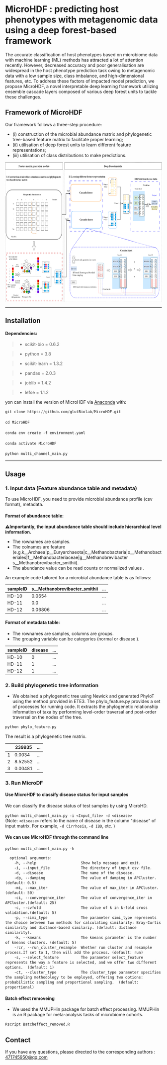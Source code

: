 # MicroHDF : predicting host phenotypes with metagenomic data using a deep forest-based framework

The accurate classification of host phenotypes based on microbiome data with machine learning (ML) methods has attracted a lot of attention recently. However, decreased accuracy and poor generalisation are widespread in the host phenotype prediction task owing to metagenomic data with a low sample size, class imbalance, and high-dimensional features, etc. To address these factors of impacted model prediction, we propose MicroHDF, a novel interpretable deep learning framework utilizing ensemble cascade layers composed of various deep forest units to tackle these challenges. 



## Framework of MicroHDF

Our framework follows a three-step procedure: 
- (i) construction of the microbial abundance matrix and phylogenetic tree-based feature matrix to facilitate proper learning; 
- (ii) utilisation of deep forest units to learn different feature representations; 
- (iii) utilisation of class distributions to make predictions.

<img src="./Figure_1.png" width = "800" height = "450"> 

-------------------------------------

## Installation

#### Dependencies:</BR>

>* scikit-bio = 0.6.2

>* python = 3.8

>* scikit-learn = 1.3.2

>* pandas = 2.0.3

>* joblib = 1.4.2

>* lefse = 1.1.2

yon can install the  version of  MicroHDF via [Anaconda](https://anaconda.org/) with:</BR>

``` python
git clone https://github.com/glutBiolab/MicroHDF.git

cd MicroHDF

conda env create -f environment.yaml

conda activate MicroHDF

python multi_channel_main.py
``` 
-------------------------


## Usage


### 1. Input data (Feature abundance table and metadata)

To use MicroHDF, you need to provide microbial abundance profile (csv format), metadata.

#### Format of abundance table:

⚠️**Importantly, the input abundance table should include hierarchical level information.**

- The rownames are samples.
- <div class="long-text">The colnames are feature (e.g.k__Archaea|p__Euryarchaeota|c__Methanobacteria|o__Methanobacteriales|f__Methanobacteriaceae|g__Methanobrevibacter s__Methanobrevibacter_smithii).</div>
- The abundance value can be read counts or normalized values .

An example code tailored for a microbial abundance table is as follows:

| sampleID          |s__Methanobrevibacter_smithii | ...     |
|--------------|------------|------------|
| HD-10 |0.0654  |...   |
| HD-11|0.0   |...   |
| HD-12  |0.06806  |...   |

#### Format of metadata table:

- The rownames are samples, columns are groups.
- The grouping variable can be categories (normal or disease ).

| sampleID     |disease  | ...     |
|--------------|------------|------------|
| HD-10 |0 |...   |
| HD-11|1  |...   |
| HD-12  |1   |...   |

### 2. Build phylogenetic tree information

- We obtained a phylogenetic tree using Newick and generated PhyIoT using the method provided in ETE3. The phylo_feature.py provides a set of processes for running code. It extracts the phylogenetic relationship information of taxa by performing level-order traversal and post-order traversal on the nodes of the tree.

 ``` python
python phylo_feature.py
```

The result is a phylogenetic tree matrix.<br/>

|      |239935  | ...     |
|--------------|------------|------------|
|1|0.0034 |...   |
| 2|8.52552 |...   |
| 3  |0.00481   |...   |


### 3. Run MicroDF


#### Use MicroHDF to classify disease status for input samples

 We can classify the disease status of test samples by using MicroHD.


`
python multi_channel_main.py -i <Input_file> -d <disease>
`<BR/>
(Note: `<disease>` refers to the name of disease in the column "disease" of input matrix. For example, `-d Cirrhosis`, `-d IBD`, etc. )

#### We can use MicroHDF through the command line
`python multi_channel_main.py -h`<BR/>
```
  optional arguments:
    -h, --help                    Show help message and exit.
    -i, --input_file              The directory of input csv file.
    -d, --disease                 The name of the disease.
    -dp, --damping                The value of damping in APCluster.(default: 0.5)
    -mi, --max_iter               The value of max_iter in APCluster.(default: 50)
    -ci, --convergence_iter       The value of convergence_iter in APCluster.(default: 25)
    -c, --cvfold                  The value of k in k-fold cross validation.(default: 5)
    -p, --simi_type               The parameter simi_type represents the choice between two methods for calculating similarity: Bray-Curtis similarity and distance-based similariy. (default: distance similarity).
    -k, --kmeans                  The kmeans parameter is the number of kmeans clusters. (default: 5)
    -rcr, --run_cluster_resample  Whether run cluster and resample process.If set to 1, then will add the process. (default: run)
    -s, --select_feature          The parameter select_feature represents the way a feature is selected, and we offer two different options.  (default: 1)
    -ct, --cluster_type           The cluster_type parameter specifies the sampling methodology to be employed, offering two options: probabilistic sampling and proportional sampling.  (default: proportional)
```

#### Batch effect removeing
- We used the MMUPHin package for batch effect processing. MMUPHin is an R package for meta-analysis tasks of microbiome cohorts. 

 ```R
Rscript Batcheffect_removed.R
 ```




#### 

## Contact

If you have any questions, please directed to the corresponding authors : 471745950@qq.com 


